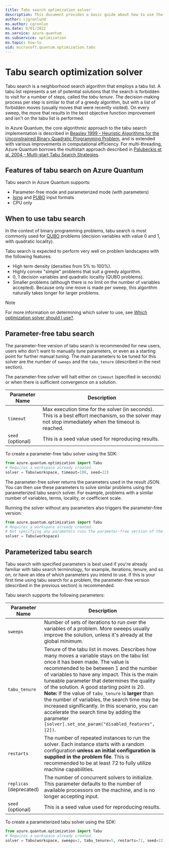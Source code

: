 ```yaml
---
title: Tabu search optimization solver
description: This document provides a basic guide about how to use the Tabu  search optimization solver in Azure Quantum.
author: cjgronlund
ms.author: cgronlun
ms.date: 0/01/2022
ms.service: azure-quantum
ms.subservice: optimization
ms.topic: how-to
uid: microsoft.quantum.optimization.tabu
---
```


# Tabu search optimization solver

Tabu search is a neighborhood search algorithm that employs a tabu list. A tabu list represents a set of potential solutions that the search is forbidden to visit for a number of steps, called the *tabu tenure*. The decision-making process per step is similar to that of a greedy algorithm, but with a list of forbidden moves (usually moves that were recently visited). On every sweep, the move that results in the best objective function improvement and isn't on the tabu list is performed.

In Azure Quantum, the core algorithmic approach to the tabu search implementation is described in [Beasley 1999 - Heuristic Algorithms for the Unconstrained Binary Quadratic Programming Problem](https://www.researchgate.net/publication/2661228_Heuristic_Algorithms_for_the_Unconstrained_Binary_Quadratic_Programming_Problem), and is extended with various improvements in computational efficiency. For multi-threading, Azure Quantum borrows the multistart approach described in [Palubeckis et al. 2004 - Multi-start Tabu Search Strategies](https://link.springer.com/article/10.1023/B:ANOR.0000039522.58036.68).

## Features of tabu search on Azure Quantum

Tabu search in Azure Quantum supports:

- Parameter-free mode and parameterized mode (with parameters)
- [Ising](xref:microsoft.quantum.optimization.concepts.ising-model) and [PUBO](xref:microsoft.quantum.optimization.concepts.binary-optimization) input formats
- CPU only

## When to use tabu search

In the context of binary programming problems, tabu search is most commonly used for [QUBO](xref:microsoft.quantum.optimization.concepts.binary-optimization) problems (decision variables with value 0 and 1, with quadratic locality).

Tabu search is expected to perform very well on problem landscapes with the following features:

- High term density (densities from 5% to 100%).
- Highly convex "simple" problems that suit a greedy algorithm.
- 0, 1 decision variables and quadratic locality (QUBO problems).
- Smaller problems (although there is no limit on the number of variables accepted). Because only one move is made per sweep, this algorithm naturally takes longer for larger problems.

> [!NOTE]
> For more information on determining which solver to use, see [Which optimization solver should I use?](xref:microsoft.quantum.optimization.choose-solver).

## Parameter-free tabu search

The parameter-free version of tabu search is recommended for new users, users who don't want to manually tune parameters, or even as a starting point for further manual tuning. The main parameters to be tuned for this solver are the number of `sweeps` and the `tabu_tenure` (described in the next section).

The parameter-free solver will halt either on `timeout` (specified in seconds) or when there is sufficient convergence on a solution.

| Parameter Name | Description |
|----------------|-------------|
| `timeout` | Max execution time for the solver (in seconds). This is a best effort mechanism, so the solver may not stop immediately when the timeout is reached.|
| `seed` (optional) | This is a seed value used for reproducing results. |

To create a parameter-free tabu solver using the SDK:

```python
from azure.quantum.optimization import Tabu
# Requires a workspace already created.
solver = Tabu(workspace, timeout=100, seed=22)
```

The parameter-free solver returns the parameters used in the result JSON. You can then use these parameters to solve similar problems using the parameterized tabu search solver. For example, problems with a similar number of variables, terms, locality, or coefficient scale. 

Running the solver without any parameters also triggers the parameter-free version:

```python
from azure.quantum.optimization import Tabu
# Requires a workspace already created.
# Not specifying any parameters runs the parameter-free version of the solver.
solver = Tabu(workspace)
```

## Parameterized tabu search

Tabu search with specified parameters is best used if you're already familiar with tabu search terminology, for example, iterations, tenure, and so on, or have an idea of which parameters you intend to use. If this is your first time using tabu search for a problem, the parameter-free version (described in the previous section) is recommended.

Tabu search supports the following parameters:

| Parameter Name | Description |
|----------------|-------------|
| `sweeps`       | Number of sets of iterations to run over the variables of a problem. More sweeps usually improve the solution, unless it's already at the global minimum.|
| `tabu_tenure`  | Tenure of the tabu list in moves. Describes how many moves a variable stays on the tabu list once it has been made. The value is recommended to be between 1 and the number of variables to have any impact. This is the main tuneable parameter that determines the quality of the solution. A good starting point is 20. <br> **Note:** If the value of `tabu_tenure` is **larger** than the number of variables, the search time may be increased significantly. In this scenario, you can accelerate the search time by adding the parameter `[solver].set_one_param("disabled_features", [2])`. |
| `restarts`  | The number of repeated instances to run the solver. Each instance starts with a random configuration **unless an initial configuration is supplied in the problem file**. This is recommended to be at least 72 to fully utilize machine capabilities. |
| `replicas` (deprecated)  | The number of concurrent solvers to initialize. This parameter defaults to the number of available processors on the machine, and is no longer accepting input. |
| `seed` (optional) | This is a seed value used for reproducing results. |

To create a parameterized tabu solver using the SDK:

```python
from azure.quantum.optimization import Tabu
# Requires a workspace already created.
solver = Tabu(workspace, sweeps=2, tabu_tenure=5, restarts=72, seed=22)
```
